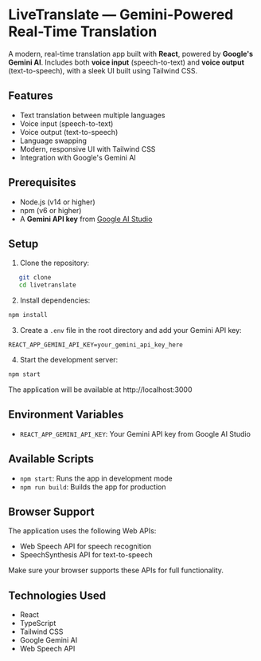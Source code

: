 # LiveTranslate — Gemini-Powered Real-Time Translation

A modern, real-time translation app built with **React**, powered by **Google's Gemini AI**. 
Includes both **voice input** (speech-to-text) and **voice output** (text-to-speech), with a sleek UI built using Tailwind CSS.

## Features

- Text translation between multiple languages
- Voice input (speech-to-text)
- Voice output (text-to-speech)
- Language swapping
- Modern, responsive UI with Tailwind CSS
- Integration with Google's Gemini AI

## Prerequisites

- Node.js (v14 or higher)
- npm (v6 or higher)
- A **Gemini API key** from [Google AI Studio](https://makersuite.google.com/)

## Setup

1. Clone the repository:
```bash
   git clone 
   cd livetranslate
```

2. Install dependencies:
```bash
npm install
```

3. Create a `.env` file in the root directory and add your Gemini API key:
```
REACT_APP_GEMINI_API_KEY=your_gemini_api_key_here
```

4. Start the development server:
```bash
npm start
```

The application will be available at http://localhost:3000

## Environment Variables

- `REACT_APP_GEMINI_API_KEY`: Your Gemini API key from Google AI Studio

## Available Scripts

- `npm start`: Runs the app in development mode
- `npm run build`: Builds the app for production

## Browser Support

The application uses the following Web APIs:
- Web Speech API for speech recognition
- SpeechSynthesis API for text-to-speech

Make sure your browser supports these APIs for full functionality.

## Technologies Used

- React
- TypeScript
- Tailwind CSS
- Google Gemini AI
- Web Speech API